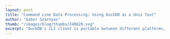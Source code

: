 ```yaml
---
layout: post
title: "Command Line Data Processing: Using DuckDB as a Unix Tool"
author: "Gabor Szarnyas"
thumb: "/images/blog/thumbs/240620.svg"
excerpt: "DuckDB's CLI client is portable between different platforms, can consume and produce CSV files, and uses the same SQL syntax everywhere. These make DuckDB and ideal tool to complement traditional Unix tools for data processing in the command line."
---
```

